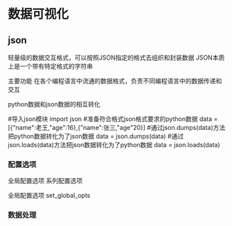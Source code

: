 # 数据可视化

## json 
轻量级的数据交互格式，可以按照JSON指定的格式去组织和封装数据
JSON本质上是一个带有特定格式的字符串

主要功能 在各个编程语言中流通的数据格式，负责不同编程语言中的数据传递和交互


python数据和json数据的相互转化

#导入json模块
import json
#准备符合格式json格式要求的python数据
data = [{"name":老王,"age":16},{"name":张三,"age"20}]
#通过json.dumps(data)方法把python数据转化为了json数据
data = json.dumps(data)
#通过json.loads(data)方法把json数据转化为了python数据
data = json.loads(data)

### 配置选项
全局配置选项
系列配置选项

全局配置选项
set_global_opts

### 数据处理

